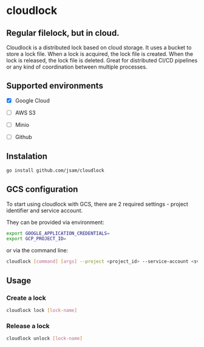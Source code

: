 # cloudlock

Regular filelock, but in cloud. 
-------

Cloudlock is a distributed lock based on cloud storage. It uses a bucket to store a lock file. When a lock is acquired, the lock file is created. When the lock is released, the lock file is deleted. Great for distributed CI/CD pipelines or any kind of coordination between multiple processes.

## Supported environments

- [x] Google Cloud 
- [ ] AWS S3       
- [ ] Minio        
- [ ] Github


## Instalation

```bash
go install github.com/jsam/cloudlock
```

## GCS configuration

To start using cloudlock with GCS, there are 2 required settings - project identifier and service account.

They can be provided via environment:
```bash
export GOOGLE_APPLICATION_CREDENTIALS=
export GCP_PROJECT_ID=
```

or via the command line:
```bash
cloudlock [command] [args] --project <project_id> --service-account <svc_account_path>
```



## Usage

### Create a lock
```bash
cloudlock lock [lock-name]
```

### Release a lock
```bash
cloudlock unlock [lock-name]
```
